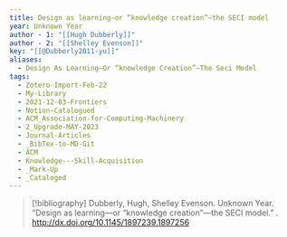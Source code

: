 ```yaml
---
title: Design as learning—or “knowledge creation”—the SECI model
year: Unknown Year
author - 1: "[[Hugh Dubberly]]"
author - 2: "[[Shelley Evenson]]"
key: "[[@Dubberly2011-yu]]"
aliases:
  - Design As Learning—Or “knowledge Creation”—The Seci Model
tags:
  - Zotero-Import-Feb-22
  - My-Library
  - 2021-12-03-Frontiers
  - Notion-Catalogued
  - ACM_Association-for-Computing-Machinery
  - 2_Upgrade-MAY-2023
  - Journal-Articles
  - _BibTex-to-MD-Git
  - ACM
  - Knowledge---Skill-Acquisition
  - _Mark-Up
  - _Cataloged
---
```


> [!bibliography]
> Dubberly, Hugh, Shelley Evenson. Unknown Year. “Design as learning—or “knowledge creation”—the SECI model.” . http://dx.doi.org/10.1145/1897239.1897256